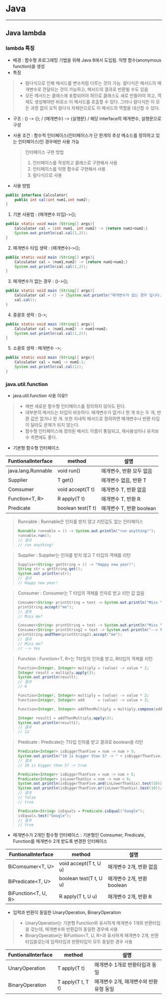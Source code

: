 # Java

---

## Java lambda

### lambda 특징

- 배경 : 함수형 프로그래밍 기법을 위해 Java 8에서 도입됨. 익명 함수(anonymous function)을 생성
- 특징
> - 람다식으로 인해 메서드를 변수처럼 다루는 것이 가능. 람다식은 메서드의 매개변수로 전달되는 것이 가능하고, 메서드의 결과로 반환될 수도 있음
> - 모든 메서드는 클래스에 포함되어야 하므로 클래스도 새로 만들어야 하고, 객체도 생성해야만 비로소 이 메서드를 호출할 수 있다. 그러나 람다식은 이 모든 과정 없이 오직 람다식 자체만으로도 이 메서드의 역할을 대신할 수 있다.
- 구조 : () -> {}; / (매개변수) -> {실행문} / 해당 interface의 매개변수, 실행문으로 구성
- 사용 조건 : 함수적 인터페이스(인터페이스가 단 한개의 추상 메소드를 정의하고 있는 인터페이스)인 경우에만 사용 가능
  
  > 인터페이스 구현 방법
  > 
  > 1. 인터페이스를 작성하고 클래스로 구현해서 사용
  > 2. 인터페이스를 익명 함수로 구현해서 사용
  > 3. 람다식으로 사용
- 사용 방법

```Java
public interface Calculator{
    public int cal(int num1,int num2);
}
```

1. 기본 사용법 : (매개변수 타입)->{};

```Java
public static void main (String[] args){
    Calculator cal = (int num1, int num2) -> {return num1+num2;}
    System.out.println(cal.cal(1,2));
}
```

2. 매개변수 타입 생략 : (매개변수)->{};

```Java
public static void main (String[] args){
    Calculator cal = (num1,num2) -> {return num1+num2;}
    System.out.println(cal.cal(1,2));
}
```

3. 매개변수가 없는 경우 : ()->{};

```Java
public static void main (String[] args){
    Calculator cal = () -> {System.out.println("매개변수가 없는 경우 입니다.");}
    cal.cal();
}
```

4. 중괄호 생략 : ()->;

```Java
public static void main (String[] args){
    Calculator cal = (num1,num2) -> num1+num2;
    System.out.println(cal.cal(1,2));
}
```

5. 소괄호 생략 : 매개변수 ->;

```Java
public static void main (String[] args){
    Calculator cal = num1 -> num1-1;
    System.out.println(cal.cal(1));
}
```

### java.util.function

- java.util.function 사용 이유!!
> - 매번 새로운 함수형 인터페이스를 정의하지 않아도 된다.
> - 대부분의 메서드는 타입이 비슷하다. 매개변수가 없거나 한 개 또는 두 개, 반환 값은 없거나 한 개. 또한 지네릭 메서드로 정의하면 매개변수나 반환 타입이 달라도 문제가 되지 않는다.
> - 함수형 인터페이스에 정의된 메서드 이름이 통일되고, 재사용성이나 유지보수 측면에도 좋다.

- 기본형 함수형 인터페이스

| FuntionalInterface | method | 설명 |
|--------------------| --- | --- |
| java.lang.Runnable | void run() | 매개변수, 반환 모두 없음 |
| Supplier<T>        | T get() | 매개변수 없음, 반환 T |
| Comsumer<T>        | void accept(T t) | 매개변수 T, 반환 없음 |
| Function<T, R>     | R apply(T t) | 매개변수 T, 반환 R |
| Predicate<T>       | boolean test(T t) |  매개변수 T, 반환 boolean |

> Runnable : Runnable은 인자를 받지 않고 리턴값도 없는 인터페이스
> ```Java
> Runnable runnable = () -> System.out.println("run anything!");
> runnable.run();
> // 결과
> // run anything!
> ```

> Supplier : Supplier<T>는 인자를 받지 않고 T 타입의 객체를 리턴
> ```Java
> Supplier<String> getString = () -> "Happy new year!";
> String str = getString.get();
> System.out.println(str);
> // 결과
> // Happy new year!
> ```

> Consumer : Consumer<T>는 T 타입의 객체를 인자로 받고 리턴 값 없음
> ```Java
> Consumer<String> printString = text -> System.out.println("Miss " + text + "?");
> printString.accept("me");
> // 결과
> // Miss me?
> ```
> ```Java
> Consumer<String> printString = text -> System.out.println("Miss " + text + "?");
> Consumer<String> printString2 = text -> System.out.println("--> Yes");
> printString.andThen(printString2).accept("me");
> // 결과
> // Miss me?
> // --> Yes 
> ``` 

> Function : Function<T, R>는 T타입의 인자를 받고, R타입의 객체를 리턴
> ```Java
> Function<Integer, Integer> multiply = (value) -> value * 2;
> Integer result = multiply.apply(3);
> System.out.println(result);
> // 결과
> // 6
> ``` 
> ```Java
> Function<Integer, Integer> multiply = (value) -> value * 2;
> Function<Integer, Integer> add      = (value) -> value + 3;
>
> Function<Integer, Integer> addThenMultiply = multiply.compose(add);
>
> Integer result1 = addThenMultiply.apply(3);
> System.out.println(result1);
> // 결과
> // 12
> ```

> Predicate : Predicate<T>는 T타입 인자를 받고 결과로 boolean을 리턴
> ```Java
> Predicate<Integer> isBiggerThanFive = num -> num > 5;
> System.out.println("10 is bigger than 5? -> " + isBiggerThanFive.test(10));
> // 결과
> // 10 is bigger than 5? -> true
> ```
> ```Java
> Predicate<Integer> isBiggerThanFive = num -> num > 5;
> Predicate<Integer> isLowerThanSix = num -> num < 6;
> System.out.println(isBiggerThanFive.and(isLowerThanSix).test(10));
> System.out.println(isBiggerThanFive.or(isLowerThanSix).test(10));
> // 결과
> // false
> // true
> ```
> ```Java
> Predicate<String> isEquals = Predicate.isEqual("Google");
> isEquals.test("Google");
> // 결과
> // true
> ```

- 매개변수가 2개인 함수형 인터페이스 : 기본형인 Comsumer<T>, Predicate<T>, Function<T>를 매개변수 2개 받도록 변경한 인터페이스

| FuntionalInterface | method | 설명 |
|--------------------| --- | --- |
| BiComsumer<T, U> | void accept(T t, U u) | 매개변수 2개, 반환 없음 |
| BiPredicate<T, U> | boolean test(T t, U u) | 매개변수 2개, 반환 boolean |
| BiFunction<T, U, R> | R apply(T t, U u) | 매개변수 2개, 반환 R |

- 입력과 반환이 동일한 UnaryOperation, BinaryOperation
> - UnaryOperation는 기본형 Function<T>와 유사하게 매개변수 1개와 반환타입을 갖는데, 매개변수와 반환값이 동일한 경우에 사용
> - BinaryOperation는 BiFuntion<T, U, R>과 유사하게 매개변수 2개, 반환타입을갖는데 입력타입과 반환타입이 모두 동일한 경우 사용

| FuntionalInterface | method | 설명 |
|--------------------| --- | --- |
| UnaryOperation<T> | T apply(T t) | 매개변수 1개로 반환타입과 동일 |
| BinaryOperation<T> | T apply(T t, T t) | 매개변수 2개, 매개변수와 반환유형 동일 |


